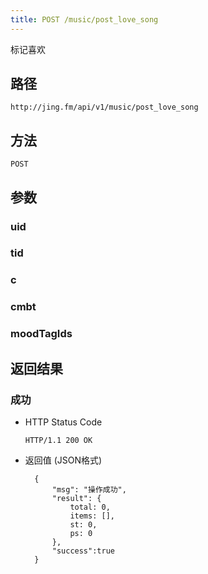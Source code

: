 ```yaml
---
title: POST /music/post_love_song
---
```


标记喜欢

## 路径

    http://jing.fm/api/v1/music/post_love_song

## 方法
    
    POST

## 参数

### uid

### tid

### c

### cmbt

### moodTagIds

## 返回结果

### 成功

- HTTP Status Code

    `HTTP/1.1 200 OK`

- 返回值 (JSON格式)

        {
            "msg": "操作成功",
            "result": {
                total: 0,
                items: [],
                st: 0,
                ps: 0
            },
            "success":true
        }
